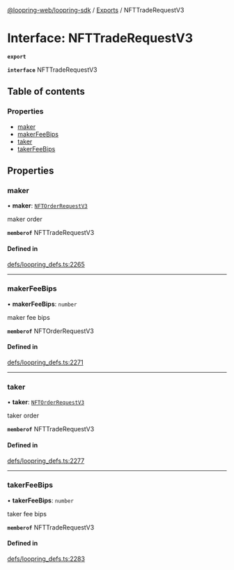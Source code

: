 [@loopring-web/loopring-sdk](../README.md) / [Exports](../modules.md) / NFTTradeRequestV3

# Interface: NFTTradeRequestV3

**`export`**

**`interface`** NFTTradeRequestV3

## Table of contents

### Properties

- [maker](NFTTradeRequestV3.md#maker)
- [makerFeeBips](NFTTradeRequestV3.md#makerfeebips)
- [taker](NFTTradeRequestV3.md#taker)
- [takerFeeBips](NFTTradeRequestV3.md#takerfeebips)

## Properties

### maker

• **maker**: [`NFTOrderRequestV3`](../modules.md#nftorderrequestv3)

maker order

**`memberof`** NFTTradeRequestV3

#### Defined in

[defs/loopring_defs.ts:2265](https://github.com/Loopring/loopring_sdk/blob/24fdf4c/src/defs/loopring_defs.ts#L2265)

___

### makerFeeBips

• **makerFeeBips**: `number`

maker fee bips

**`memberof`** NFTOrderRequestV3

#### Defined in

[defs/loopring_defs.ts:2271](https://github.com/Loopring/loopring_sdk/blob/24fdf4c/src/defs/loopring_defs.ts#L2271)

___

### taker

• **taker**: [`NFTOrderRequestV3`](../modules.md#nftorderrequestv3)

taker order

**`memberof`** NFTTradeRequestV3

#### Defined in

[defs/loopring_defs.ts:2277](https://github.com/Loopring/loopring_sdk/blob/24fdf4c/src/defs/loopring_defs.ts#L2277)

___

### takerFeeBips

• **takerFeeBips**: `number`

taker fee bips

**`memberof`** NFTTradeRequestV3

#### Defined in

[defs/loopring_defs.ts:2283](https://github.com/Loopring/loopring_sdk/blob/24fdf4c/src/defs/loopring_defs.ts#L2283)
